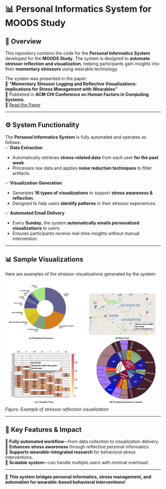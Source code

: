 # **📊 Personal Informatics System for MOODS Study**  

## **📌 Overview**  
This repository contains the code for the **Personal Informatics System** developed for the **MOODS Study**. The system is designed to **automate stressor reflection and visualization**, helping participants gain insights into their **momentary stressors** using wearable technology.  

The system was presented in the paper:  
📄 **“Momentary Stressor Logging and Reflective Visualizations: Implications for Stress Management with Wearables”**  
📌 Published in **ACM CHI Conference on Human Factors in Computing Systems**.  
🔗 [Read the Paper](https://dl.acm.org/doi/10.1145/3613904.3642662)  

---

## **⚙️ System Functionality**  
The **Personal Informatics System** is fully automated and operates as follows:  
✅ **Data Extraction**  
- Automatically retrieves **stress-related data** from each user **for the past week**.  
- Processes raw data and applies **noise reduction techniques** to filter artifacts.  

✅ **Visualization Generation**  
- Generates **16 types of visualizations** to support **stress awareness & reflection**.  
- Designed to help users **identify patterns** in their stressor experiences.  

✅ **Automated Email Delivery**  
- Every **Sunday**, the system **automatically emails personalized visualizations** to users.  
- Ensures participants receive real-time insights without manual intervention.  

---

## **📊 Sample Visualizations**  
Here are examples of the stressor visualizations generated by the system:  

![Sample Visualization](images/sample_visualizations.png)  
*Figure: Example of stressor reflection visualization*  

---

## **🚀 Key Features & Impact**  
🔹 **Fully automated workflow**—from data collection to visualization delivery.  
🔹 **Enhances stress awareness** through reflective personal informatics.  
🔹 **Supports wearable-integrated research** for behavioral stress interventions.  
🔹 **Scalable system**—can handle multiple users with minimal overhead.  

---
🚀 **This system bridges personal informatics, stress management, and automation for wearable-based behavioral interventions!**  